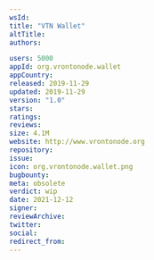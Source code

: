 ```yaml
---
wsId: 
title: "VTN Wallet"
altTitle: 
authors:

users: 5000
appId: org.vrontonode.wallet
appCountry: 
released: 2019-11-29
updated: 2019-11-29
version: "1.0"
stars: 
ratings: 
reviews: 
size: 4.1M
website: http://www.vrontonode.org
repository: 
issue: 
icon: org.vrontonode.wallet.png
bugbounty: 
meta: obsolete
verdict: wip
date: 2021-12-12
signer: 
reviewArchive:
twitter: 
social:
redirect_from:
---
```


